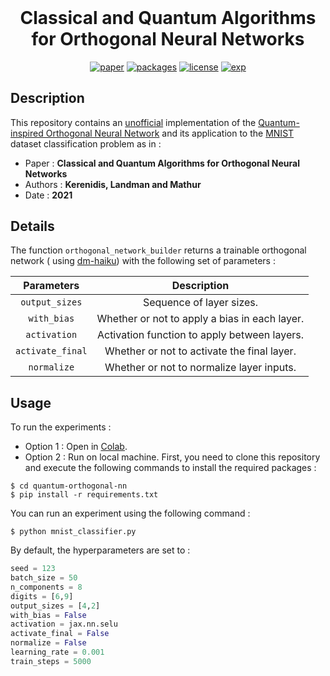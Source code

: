 <h1 align="center" style="margin-top: 0px;"> <b>Classical and Quantum Algorithms for Orthogonal Neural Networks</b></h1>
<div align="center" >

[![paper](https://img.shields.io/static/v1.svg?label=Paper&message=arXiv:2106.07198&color=b31b1b)](https://arxiv.org/abs/2106.07198)
[![packages](https://img.shields.io/static/v1.svg?label=Made%20with&message=JAX&color=27A59A)](https://github.com/google/jax)
[![license](https://img.shields.io/static/v1.svg?label=License&message=GPL%20v3.0&color=green)](https://www.gnu.org/licenses/gpl-3.0.html)
[![exp](https://colab.research.google.com/assets/colab-badge.svg)](https://colab.research.google.com/github/qdevpsi3/quantum-orthogonal-nn/blob/main/mnist_classifier.ipynb)
</div>

## **Description**
This repository contains an <ins>unofficial</ins> implementation of the <ins>Quantum-inspired Orthogonal Neural Network</ins> and its application to the  <ins>MNIST</ins> dataset classification problem as in :

- Paper : **Classical and Quantum Algorithms for Orthogonal Neural Networks**
- Authors : **Kerenidis, Landman and Mathur**
- Date : **2021**

## **Details**

The function `orthogonal_network_builder` returns a trainable orthogonal network ( using [dm-haiku](https://github.com/deepmind/dm-haiku)) with the following set of parameters :

| Parameters | Description|
|:-:|:-:|
| `output_sizes` | Sequence of layer sizes. |
| `with_bias` | Whether or not to apply a bias in each layer. |
| `activation` | Activation function to apply between layers. |
| `activate_final` | Whether or not to activate the final layer. |
| `normalize` | Whether or not to normalize layer inputs. |

## **Usage**
To run the experiments :

- Option 1 : Open in [Colab](https://colab.research.google.com/github/qdevpsi3/quantum-orthogonal-nn/blob/main/mnist_classifier.ipynb).
- Option 2 : Run on local machine. First, you need to clone this repository and execute the following commands to install the required packages :
```
$ cd quantum-orthogonal-nn
$ pip install -r requirements.txt
```
You can run an experiment using the following command :
```
$ python mnist_classifier.py
```

By default, the hyperparameters are set to :
```python
seed = 123
batch_size = 50
n_components = 8
digits = [6,9]
output_sizes = [4,2]
with_bias = False
activation = jax.nn.selu
activate_final = False
normalize = False
learning_rate = 0.001
train_steps = 5000
```